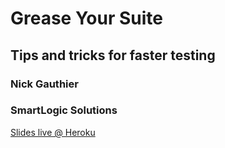 # Grease Your Suite
## Tips and tricks for faster testing
### Nick Gauthier
### SmartLogic Solutions

[Slides live @ Heroku](http://grease-your-suite.heroku.com)

